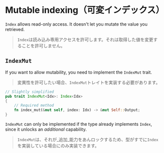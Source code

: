 # Mutable indexing（可変インデックス）

`Index` allows read-only access. It doesn't let you mutate the value you
retrieved.

> `Index`は読み込み専用アクセスを許可します。それは取得した値を変更することを許可しません。

## `IndexMut`

If you want to allow mutability, you need to implement the `IndexMut` trait.

> 変異性を許可したい場合、`IndexMut`トレイトを実装する必要があります。

```rust
// Slightly simplified
pub trait IndexMut<Idx>: Index<Idx>
{
    // Required method
    fn index_mut(&mut self, index: Idx) -> &mut Self::Output;
}
```

`IndexMut` can only be implemented if the type already implements `Index`,
since it unlocks an _additional_ capability.

> `IndexMut`は、それが_追加_能力をあんロックするため、型がすでに`Index`を実装している場合にのみ実装できます。
